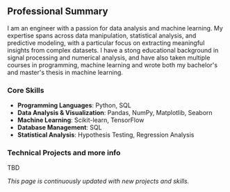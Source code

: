 ## Professional Summary
I am an engineer with a passion for data analysis and machine learning. My expertise spans across data manipulation, statistical analysis, and predictive modeling, with a particular focus on extracting meaningful insights from complex datasets. I have a stong educational background in signal processing and numerical analysis, and have also taken multiple courses in programming, machine learning and wrote both my bachelor's and master's thesis in machine learning.

### Core Skills
- **Programming Languages**: Python, SQL
- **Data Analysis & Visualization**: Pandas, NumPy, Matplotlib, Seaborn
- **Machine Learning**: Scikit-learn, TensorFlow
- **Database Management**: SQL
- **Statistical Analysis**: Hypothesis Testing, Regression Analysis

### Technical Projects and more info
TBD
<!-- Add link to portfolio later -->


<!--
## Contact
[Your preferred contact method]

-->
*This page is continuously updated with new projects and skills.*
